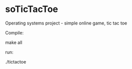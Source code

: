 # soTicTacToe
Operating systems project - simple online game, tic tac toe

Compile:

make all

run:

./tictactoe
